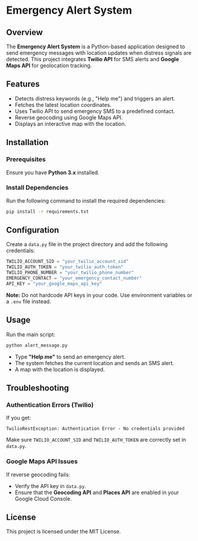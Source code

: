 # Emergency Alert System

## Overview
The **Emergency Alert System** is a Python-based application designed to send emergency messages with location updates when distress signals are detected. This project integrates **Twilio API** for SMS alerts and **Google Maps API** for geolocation tracking.

## Features
- Detects distress keywords (e.g., "Help me") and triggers an alert.
- Fetches the latest location coordinates.
- Uses Twilio API to send emergency SMS to a predefined contact.
- Reverse geocoding using Google Maps API.
- Displays an interactive map with the location.

## Installation

### Prerequisites
Ensure you have **Python 3.x** installed.

### Install Dependencies
Run the following command to install the required dependencies:
```sh
pip install -r requirements.txt
```

## Configuration
Create a `data.py` file in the project directory and add the following credentials:
```python
TWILIO_ACCOUNT_SID = "your_twilio_account_sid"
TWILIO_AUTH_TOKEN = "your_twilio_auth_token"
TWILIO_PHONE_NUMBER = "your_twilio_phone_number"
EMERGENCY_CONTACT = "your_emergency_contact_number"
API_KEY = "your_google_maps_api_key"
```

**Note:** Do not hardcode API keys in your code. Use environment variables or a `.env` file instead.

## Usage
Run the main script:
```sh
python alert_message.py
```
- Type **"Help me"** to send an emergency alert.
- The system fetches the current location and sends an SMS alert.
- A map with the location is displayed.

## Troubleshooting
### Authentication Errors (Twilio)
If you get:
```
TwilioRestException: Authentication Error - No credentials provided
```
Make sure `TWILIO_ACCOUNT_SID` and `TWILIO_AUTH_TOKEN` are correctly set in `data.py`.

### Google Maps API Issues
If reverse geocoding fails:
- Verify the API key in `data.py`.
- Ensure that the **Geocoding API** and **Places API** are enabled in your Google Cloud Console.

## License
This project is licensed under the MIT License.

